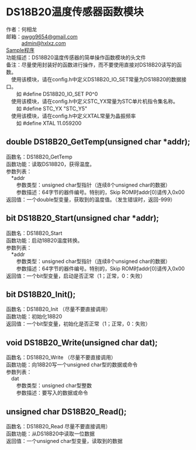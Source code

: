 # DS18B20温度传感器函数模块
作者：何相龙 <br/>
邮箱：qwgg9654@gmail.com <br/>
&emsp;&emsp;&emsp;admin@hxlxz.com <br/>
<a href="/DS18B20/Sample/" target="_blank">Sample程序</a>  <br/>
功能描述：DS18B20温度传感器的简单操作函数模块的头文件 <br/>
备注：尽量使用封装好的函数进行操作，而不要使用直接对DS18B20读写的函数。 <br/>
&emsp;使用该模块，请在config.h中定义DS18B20_IO_SET常量为DS18B20的数据接口。 <br/>
&emsp;&emsp;如 #define DS18B20_IO_SET P0^0 <br/>
&emsp;使用该模块，请在config.h中定义STC_YX常量为STC单片机指令集名称。 <br/>
&emsp;&emsp;如 #define STC_YX "STC_Y5" <br/>
&emsp;使用该模块，请在config.h中定义XTAL常量为晶振频率 <br/>
&emsp;&emsp;如 #define XTAL 11.059200 <br/>
## double DS18B20_GetTemp(unsigned char *addr);
函数名：DS18B20_GetTemp <br/>
函数功能：读取DS18B20，获得温度。 <br/>
参数列表： <br/>
&emsp;*addr <br/>
&emsp;&emsp;参数类型：unsigned char型指针（连续8个unsigned char的数据） <br/>
&emsp;&emsp;参数描述：64字节的器件编号。特别的，Skip ROM时addr[0]请传入0x00 <br/>
返回值：一个double型变量，获取到的温度值。（发生错误时，返回-999） <br/>
## bit DS18B20_Start(unsigned char *addr);
函数名：DS18B20_Start <br/>
函数功能：启动18B20温度转换。 <br/>
参数列表： <br/>
&emsp;*addr <br/>
&emsp;&emsp;参数类型：unsigned char型指针（连续8个unsigned char的数据） <br/>
&emsp;&emsp;参数描述：64字节的器件编号。特别的，Skip ROM时addr[0]请传入0x00 <br/>
返回值：一个bit型变量，启动是否正常（1；正常，0：失败） <br/>
## bit DS18B20_Init();
函数名：DS18B20_Init  （尽量不要直接调用） <br/>
函数功能：初始化18B20 <br/>
返回值：一个bit型变量，初始化是否正常（1；正常，0：失败） <br/>
## void DS18B20_Write(unsigned char dat);
函数名：DS18B20_Write  （尽量不要直接调用） <br/>
函数功能：向18B20写一个unsigned char型的数据或命令 <br/>
参数列表： <br/>
&emsp;dat <br/>
&emsp;&emsp;参数类型：unsigned char型整数 <br/>
&emsp;&emsp;参数描述：要写入的数据或命令 <br/>
## unsigned char DS18B20_Read();
函数名：DS18B20_Read   尽量不要直接调用） <br/>
函数功能：从DS18B20中读取一位数据 <br/>
返回值：一个unsigned char型变量，读取到的数据 <br/>

